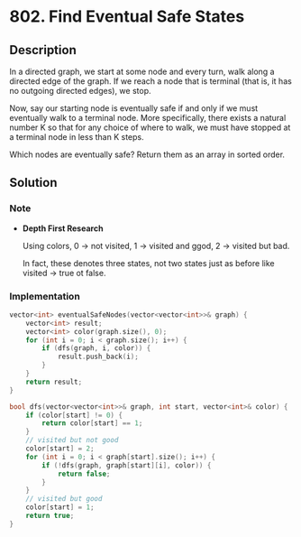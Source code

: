 # 802. Find Eventual Safe States

## Description

In a directed graph, we start at some node and every turn, walk along a directed edge of the graph.  If we reach a node that is terminal (that is, it has no outgoing directed edges), we stop.

Now, say our starting node is eventually safe if and only if we must eventually walk to a terminal node.  More specifically, there exists a natural number K so that for any choice of where to walk, we must have stopped at a terminal node in less than K steps.

Which nodes are eventually safe?  Return them as an array in sorted order.

## Solution

### Note

* **Depth First Research**

  Using colors, 0 -> not visited, 1 -> visited and ggod, 2 -> visited but bad.

  In fact, these denotes three states, not two states just as before like visited -> true ot false.

### Implementation

```cpp
vector<int> eventualSafeNodes(vector<vector<int>>& graph) {
    vector<int> result;
    vector<int> color(graph.size(), 0);
    for (int i = 0; i < graph.size(); i++) {
        if (dfs(graph, i, color)) {
            result.push_back(i);
        }
    }
    return result;
}

bool dfs(vector<vector<int>>& graph, int start, vector<int>& color) {
    if (color[start] != 0) {
        return color[start] == 1;
    }
    // visited but not good
    color[start] = 2;
    for (int i = 0; i < graph[start].size(); i++) {
        if (!dfs(graph, graph[start][i], color)) {
            return false;
        }
    }
    // visited but good
    color[start] = 1;
    return true;
}
```